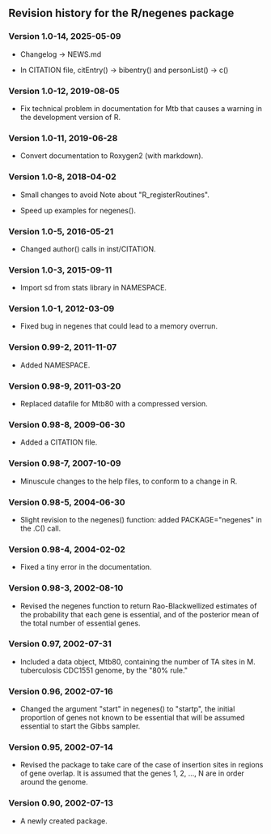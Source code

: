 ## Revision history for the R/negenes package

### Version 1.0-14, 2025-05-09

- Changelog -> NEWS.md

- In CITATION file, citEntry() -> bibentry() and personList() -> c()


### Version 1.0-12, 2019-08-05

- Fix technical problem in documentation for Mtb that causes a warning in
  the development version of R.


### Version 1.0-11, 2019-06-28

- Convert documentation to Roxygen2 (with markdown).


### Version 1.0-8, 2018-04-02

- Small changes to avoid Note about "R_registerRoutines".

- Speed up examples for negenes().


### Version 1.0-5, 2016-05-21

- Changed author() calls in inst/CITATION.


### Version 1.0-3, 2015-09-11

- Import sd from stats library in NAMESPACE.


### Version 1.0-1, 2012-03-09

- Fixed bug in negenes that could lead to a memory overrun.


### Version 0.99-2, 2011-11-07

- Added NAMESPACE.


### Version 0.98-9, 2011-03-20

- Replaced datafile for Mtb80 with a compressed version.


### Version 0.98-8, 2009-06-30

- Added a CITATION file.


### Version 0.98-7, 2007-10-09

- Minuscule changes to the help files, to conform to a change in R.


### Version 0.98-5, 2004-06-30

- Slight revision to the negenes() function: added PACKAGE="negenes"
  in the .C() call.


### Version 0.98-4, 2004-02-02

- Fixed a tiny error in the documentation.


### Version 0.98-3, 2002-08-10

- Revised the negenes function to return Rao-Blackwellized estimates
  of the probability that each gene is essential, and of the posterior
  mean of the total number of essential genes.


### Version 0.97, 2002-07-31

- Included a data object, Mtb80, containing the number of TA sites in
  M. tuberculosis CDC1551 genome, by the "80% rule."


### Version 0.96, 2002-07-16

- Changed the argument "start" in negenes() to "startp", the initial
  proportion of genes not known to be essential that will be assumed
  essential to start the Gibbs sampler.


### Version 0.95, 2002-07-14

- Revised the package to take care of the case of insertion sites in
  regions of gene overlap.  It is assumed that the genes 1, 2, ..., N
  are in order around the genome.


### Version 0.90, 2002-07-13

- A newly created package.
